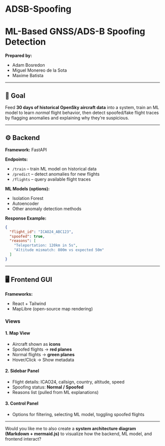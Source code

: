 # ADSB-Spoofing


# ML-Based GNSS/ADS-B Spoofing Detection

**Prepared by:**

* Adam Bosredon
* Miguel Monereo de la Sota
* Maxime Batista

---

## 🎯 Goal

Feed **30 days of historical OpenSky aircraft data** into a system, train an ML model to learn *normal* flight behavior, then detect spoofed/fake flight traces by flagging anomalies and explaining why they’re suspicious.

---

## ⚙️ Backend

**Framework:** FastAPI

**Endpoints:**

* `/train` – train ML model on historical data
* `/predict` – detect anomalies for new flights
* `/flights` – query available flight traces

**ML Models (options):**

* Isolation Forest
* Autoencoder
* Other anomaly detection methods

**Response Example:**

```json
{
  "flight_id": "ICAO24_ABC123",
  "spoofed": true,
  "reasons": [
    "Teleportation: 120km in 5s",
    "Altitude mismatch: 800m vs expected 50m"
  ]
}
```

---

## 🖥️ Frontend GUI

**Frameworks:**

* React + Tailwind
* MapLibre (open-source map rendering)

### Views

#### 1. Map View

* Aircraft shown as **icons**
* Spoofed flights → **red planes**
* Normal flights → **green planes**
* Hover/Click → Show metadata

#### 2. Sidebar Panel

* Flight details: ICAO24, callsign, country, altitude, speed
* Spoofing status: **Normal / Spoofed**
* Reasons list (pulled from ML explanations)

#### 3. Control Panel

* Options for filtering, selecting ML model, toggling spoofed flights

---

Would you like me to also create a **system architecture diagram (Markdown + mermaid.js)** to visualize how the backend, ML model, and frontend interact?
